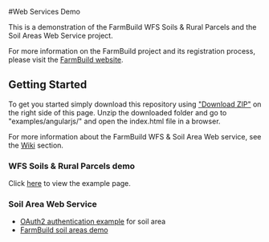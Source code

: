 #Web Services Demo

This is a demonstration of the FarmBuild WFS Soils & Rural Parcels and the Soil Areas Web Service project.

For more information on the FarmBuild project and its registration process, please visit the <a href="http://farmbuild.github.io/farmbuild/">FarmBuild website</a>.

## Getting Started

To get you started simply download this repository using <a href="https://github.com/FarmBuild/farmbuild-web-services-demo/archive/master.zip" target="_blank">"Download ZIP"</a> on the right side of this page.
Unzip the downloaded folder and go to "examples/angularjs/" and open the index.html file in a browser.

For more information about the FarmBuild WFS & Soil Area Web service, see the <a href="https://github.com/FarmBuild/farmbuild-web-services-demo/wiki" target="_blank">Wiki</a> section.

### WFS Soils & Rural Parcels demo
Click <a href="https://rawgit.com/FarmBuild/farmbuild-web-services-demo/master/examples/angularjs/farmbuild-wfs/index.html" target="_blank">here</a> to view the example page.

### Soil Area Web Service
* <a href="https://rawgit.com/FarmBuild/farmbuild-web-services-demo/master/examples/angularjs/farmbuild-oauth/index.html" target="_blank">OAuth2 authentication example</a> for soil area
* <a href="https://rawgit.com/FarmBuild/farmbuild-web-services-demo/master/examples/angularjs/farmbuild-soil/index.html" target="_blank">FarmBuild soil areas demo</a>




